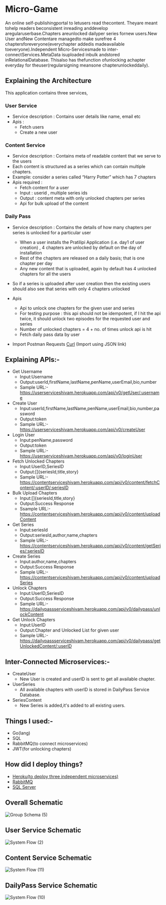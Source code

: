 # Micro-Game
An online self-publishingportal to letusers read thecontent. Theyare meant tohelp readers beconsistent inreading anddevelop aregularuserbase.Chapters areunlocked dailyper series fornew users.New User andNew Contentare managedto make surefree 4 chaptersforeveryone(everychapter addedis madeavailable toeveryone).Independent Micro-Servicesmade to inter-connectServices.MetaData isuploaded inbulk andstored inRelationalDatabase. Thisalso has thefunction ofunlocking achapter everyday for theuser(regularsigning meansone chapterunlockeddaily).

## Explaining the Architecture 
This application contains three services,
### User Service
- Service description : Contains user details like name, email etc
- Apis :
  * Fetch users
  * Create a new user

### Content Service
- Service description : Contains meta of readable content that we serve to the users
- Each content is structured as a series which can contain multiple chapters.
- Example: consider a series called “Harry Potter” which has 7 chapters
- Apis required :
  * Fetch content for a user
  * Input : userid , multiple series ids
  * Output : content meta with only unlocked chapters per series
  * Api for bulk upload of the content

### Daily Pass
- Service description : Contains the details of how many chapters per series is unlocked for a
particular user
  * When a user installs the Pratilipi Application (i.e. day1 of user creation) , 4 chapters are
unlocked by default on the day of installation
  * Rest of the chapters are released on a daily basis; that is one chapter per day
  * Any new content that is uploaded, again by default has 4 unlocked chapters for all the
users

- So if a series is uploaded after user creation then the existing users should also see that
series with only 4 chapters unlocked

- Apis
  * Api to unlock one chapters for the given user and series
  * For testing purpose : this api should not be idempotent, if I hit the api twice, it
should unlock two episodes for the requested user and series
  * Number of unlocked chapters = 4 + no. of times unlock api is hit
  * Fetch daily pass data by user
* Import Postman Requests [Curl](https://www.getpostman.com/collections/b406514faba24cd2fd1e)
(Import using JSON link)
## Explaining APIs:-
* Get Username
  - Input:Username
  - Output:userId,firstName,lastName,penName,userEmail,bio,number
  - Sample URL:- https://userserviceshivam.herokuapp.com/api/v0/getUser/:username
* Create User
  - Input:userId,firstName,lastName,penName,userEmail,bio,number,password
  - Output:token
  - Sample URL:- https://userserviceshivam.herokuapp.com/api/v0/createUser
* Login User
  - Input:penName,password
  - Output:token
  - Sample URL:- https://userserviceshivam.herokuapp.com/api/v0/loginUser
* Fetch Unlocked Chapters
  - Input:UserID,SeriesID
  - Output:[]{seriesId,title,story}
  - Sample URL:-https://contentserviceshivam.herokuapp.com/api/v0/content/fetchContent/:userID/:seriesID
* Bulk Upload Chapters
  - Input:[]{seriesId,title,story}
  - Output:Success Response
  - Ssample URL:-https://contentserviceshivam.herokuapp.com/api/v0/content/uploadContent
* Get Series
  - Input:seriesId
  - Output:seriesId,author,name,chapters
  - Sample URL:-https://contentserviceshivam.herokuapp.com/api/v0/content/getSeries/:seriesID
* Create Series
  - Input:author,name,chapters
  - Output:Success Response
  - Sample URL:-https://contentserviceshivam.herokuapp.com/api/v0/content/uploadSeries
* Unlock Chapters
  - Input:UserID,SeriesID
  - Output:Success Response
  - Sample URL:-https://dailypassserviceshivam.herokuapp.com/api/v0/dailypass/unlockContent
* Get Unlock Chapters
  - Input:UserID
  - Output:Chapter and Unlocked List for given user
  - Sample URL:-https://dailypassserviceshivam.herokuapp.com/api/v0/dailypass/getUnlockedContent/:userID

## Inter-Connected Microservices:-
* CreateUser
  - New User is created and userID is sent to get all available chapter.
* UserSeries
  - All available chapters with userID is stored in DailyPass Service Database.
* SeriesContent
  - New Series is added,it's added to all existing users.

## Things I used:-
* Go(lang)
* SQL
* RabbitMQ(to connect microservices)
* JWT(for unlocking chapters)

## How did I deploy things?
* [Heroku(to deploy three independent microservices)](https://dashboard.heroku.com/apps)
* [RabbitMQ](https://lionfish.rmq.cloudamqp.com/)
* [SQL Server](https://www.freesqldatabase.com/)

## Overall Schematic 
![Group Schema (5)](https://user-images.githubusercontent.com/60891544/161864560-2e77405a-282d-47ed-9764-9808f189b6a0.png)

## User Service Schematic
![System Flow (2)](https://user-images.githubusercontent.com/60891544/161865343-a28fd6e8-391a-44d1-83c9-d7b3c2afa5cc.png)

## Content Service Schematic
![System Flow (11)](https://user-images.githubusercontent.com/60891544/161868158-7b49b558-a787-4bf1-8ec5-4a69abb12bd9.png)

## DailyPass Service Schematic
![System Flow (10)](https://user-images.githubusercontent.com/60891544/161868089-8a9ad952-acd4-4d8f-b93e-986ec9ee88f1.png)

